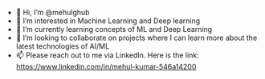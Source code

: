 - 👋 Hi, I’m @mehulghub
- 👀 I’m interested in Machine Learning and Deep learning
- 🌱 I’m currently learning concepts of ML and Deep Learning
- 💞️ I’m looking to collaborate on projects where I can learn more about the latest technologies of AI/ML
- 📫 Please reach out to me via LinkedIn. Here is the link: https://www.linkedin.com/in/mehul-kumar-546a14200

<!---
mehulghub/mehulghub is a ✨ special ✨ repository because its `README.md` (this file) appears on your GitHub profile.
You can click the Preview link to take a look at your changes.
--->
